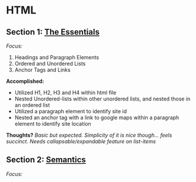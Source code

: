 # HTML

## Section 1: [The Essentials](#)
*Focus:*
1. Headings and Paragraph Elements
2. Ordered and Unordered Lists
3. Anchor Tags and Links

**Accomplished:**
- Utilized H1, H2, H3 and H4 within html file
- Nested Unordered-lists within other unordered lists, and nested those in an ordered list
- Utilized a paragraph element to identify site id 
- Nested an anchor tag with a link to google maps within a paragraph element to identify site location

**Thoughts?**
	*Basic but expected. Simplicity of it is nice though... feels succinct.* 
	*Needs callapsable/expandable feature on list-items* 
  
## Section 2: [Semantics](#)
*Focus:*
